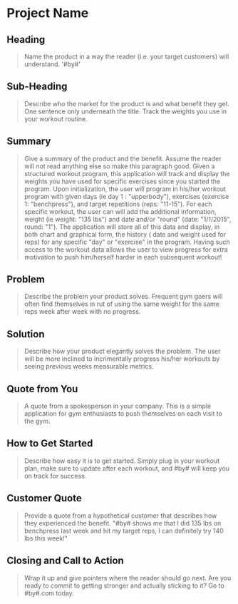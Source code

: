 # Project Name #

<!-- 
> This material was originally posted [here](http://www.quora.com/What-is-Amazons-approach-to-product-development-and-product-management). It is reproduced here for posterities sake.

There is an approach called "working backwards" that is widely used at Amazon. They work backwards from the customer, rather than starting with an idea for a product and trying to bolt customers onto it. While working backwards can be applied to any specific product decision, using this approach is especially important when developing new products or features.

For new initiatives a product manager typically starts by writing an internal press release announcing the finished product. The target audience for the press release is the new/updated product's customers, which can be retail customers or internal users of a tool or technology. Internal press releases are centered around the customer problem, how current solutions (internal or external) fail, and how the new product will blow away existing solutions.

If the benefits listed don't sound very interesting or exciting to customers, then perhaps they're not (and shouldn't be built). Instead, the product manager should keep iterating on the press release until they've come up with benefits that actually sound like benefits. Iterating on a press release is a lot less expensive than iterating on the product itself (and quicker!).

If the press release is more than a page and a half, it is probably too long. Keep it simple. 3-4 sentences for most paragraphs. Cut out the fat. Don't make it into a spec. You can accompany the press release with a FAQ that answers all of the other business or execution questions so the press release can stay focused on what the customer gets. My rule of thumb is that if the press release is hard to write, then the product is probably going to suck. Keep working at it until the outline for each paragraph flows. 

Oh, and I also like to write press-releases in what I call "Oprah-speak" for mainstream consumer products. Imagine you're sitting on Oprah's couch and have just explained the product to her, and then you listen as she explains it to her audience. That's "Oprah-speak", not "Geek-speak".

Once the project moves into development, the press release can be used as a touchstone; a guiding light. The product team can ask themselves, "Are we building what is in the press release?" If they find they're spending time building things that aren't in the press release (overbuilding), they need to ask themselves why. This keeps product development focused on achieving the customer benefits and not building extraneous stuff that takes longer to build, takes resources to maintain, and doesn't provide real customer benefit (at least not enough to warrant inclusion in the press release).
 -->
 
## Heading ##
  > Name the product in a way the reader (i.e. your target customers) will understand.
  '#by#'

## Sub-Heading ##
  > Describe who the market for the product is and what benefit they get. One sentence only underneath the title.
  Track the weights you use in your workout routine.

## Summary ##
  > Give a summary of the product and the benefit. Assume the reader will not read anything else so make this paragraph good.
  Given a structured workout program, this application will track and display the weights you have used for specific exercises since you started the program. Upon initialization, the user will program in his/her workout program with given days (ie day 1 : "upperbody"), exercises (exercise 1: "benchpress"), and target repetitions (reps: "11-15"). For each specific workout, the user can will add the additional information, weight (ie weight: "135 lbs") and date and/or "round" (date: "1/1/2015", round: "1"). The application will store all of this data and display, in both chart and graphical form, the history ( date and weight used for reps) for any specific "day" or "exercise" in the program. 
  Having such access to the workout data allows the user to view progress for extra motivation to push him/herself harder in each subsequent workout!

## Problem ##
  > Describe the problem your product solves.
  Frequent gym goers will often find themselves in rut of using the same weight for the same reps week after week with no progress.

## Solution ##
  > Describe how your product elegantly solves the problem.
  The user will be more inclined to incrimentally progress his/her workouts by seeing previous weeks measurable metrics. 

## Quote from You ##
  > A quote from a spokesperson in your company.
  This is a simple application for gym enthusiasts to push themselves on each visit to the gym.

## How to Get Started ##
  > Describe how easy it is to get started.
  Simply plug in your workout plan, make sure to update after each workout, and #by# will keep you on track for success. 

## Customer Quote ##
  > Provide a quote from a hypothetical customer that describes how they experienced the benefit.
  "#by# shows me that I did 135 lbs on benchpress last week and hit my target reps, I can definitely try 140 lbs this week!"

## Closing and Call to Action ##
  > Wrap it up and give pointers where the reader should go next.
  Are you ready to commit to getting stronger and actually sticking to it? Go to #by#.com today. 
